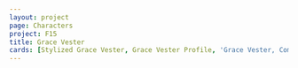 ```yaml
---
layout: project
page: Characters
project: F15
title: Grace Vester
cards: [Stylized Grace Vester, Grace Vester Profile, 'Grace Vester, Commander of the Black Brigade', Plot, Lines]
---
```

